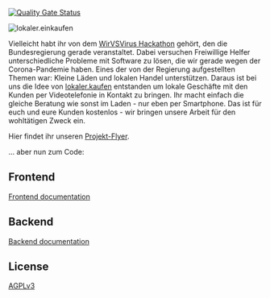 [![Quality Gate Status](https://sonarcloud.io/api/project_badges/measure?project=qaware_wir-vs-virus&metric=alert_status)](https://sonarcloud.io/dashboard?id=qaware_wir-vs-virus)

![lokaler.einkaufen](https://raw.githubusercontent.com/qaware/wir-vs-virus/master/lokaler.kaufen.png)

Vielleicht habt ihr von dem [WirVSVirus Hackathon](https://wirvsvirushackathon.org) gehört, den die Bundesregierung gerade veranstaltet. 
Dabei versuchen Freiwillige Helfer unterschiedliche Probleme mit Software zu lösen, die wir gerade wegen der Corona-Pandemie haben. 
Eines der von der Regierung aufgestellten Themen war: Kleine Läden und lokalen Handel unterstützen. 
Daraus ist bei uns die Idee von [lokaler.kaufen](http://lokaler.kaufen) entstanden um lokale Geschäfte mit den Kunden per 
Videotelefonie in Kontakt zu bringen. Ihr macht einfach die gleiche Beratung wie sonst im Laden - 
nur eben per Smartphone. Das ist für euch und eure Kunden kostenlos - wir bringen unsere Arbeit 
für den wohltätigen Zweck ein. 

Hier findet ihr unseren [Projekt-Flyer](https://docs.google.com/document/d/1yx54W_QEtFdauMYrpXMj0WsYILMoMqHO82LjrDRLSvA/edit?usp=sharing).

... aber nun zum Code:

## Frontend

[Frontend documentation](frontend/README.md)

## Backend

[Backend documentation](backend/README.md)

## License

[AGPLv3](https://www.gnu.org/licenses/agpl-3.0.html)
